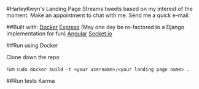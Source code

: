 #HarleyKwyn's Landing Page
Streams tweets based on my interest of the moment. 
Make an appointment to chat with me.
Send me a quick e-mail.

##Built with:
[Docker]()
[Express]() (May one day be re-factored to a Django implementation for fun)
[Angular]()
[Socket.io]()

##Run using Docker

Clone down the repo 

run `sudo docker build -t <your username>/<your landing page name> .`

##Run tests Karma
